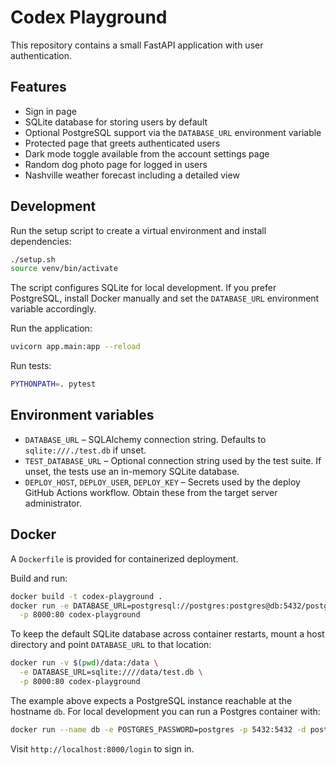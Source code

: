 # Codex Playground

This repository contains a small FastAPI application with user authentication.

## Features
- Sign in page
- SQLite database for storing users by default
- Optional PostgreSQL support via the `DATABASE_URL` environment variable
- Protected page that greets authenticated users
- Dark mode toggle available from the account settings page
- Random dog photo page for logged in users
- Nashville weather forecast including a detailed view

## Development
Run the setup script to create a virtual environment and install dependencies:

```bash
./setup.sh
source venv/bin/activate
```

The script configures SQLite for local development. If you prefer PostgreSQL, install Docker manually and set the `DATABASE_URL` environment variable accordingly.

Run the application:

```bash
uvicorn app.main:app --reload
```

Run tests:

```bash
PYTHONPATH=. pytest
```

## Environment variables
- `DATABASE_URL` – SQLAlchemy connection string. Defaults to `sqlite:///./test.db` if unset.
- `TEST_DATABASE_URL` – Optional connection string used by the test suite. If unset, the tests use an in-memory SQLite database.
- `DEPLOY_HOST`, `DEPLOY_USER`, `DEPLOY_KEY` – Secrets used by the deploy GitHub Actions workflow. Obtain these from the target server administrator.

## Docker
A `Dockerfile` is provided for containerized deployment.

Build and run:

```bash
docker build -t codex-playground .
docker run -e DATABASE_URL=postgresql://postgres:postgres@db:5432/postgres \
  -p 8000:80 codex-playground
```

To keep the default SQLite database across container restarts, mount a host
directory and point `DATABASE_URL` to that location:

```bash
docker run -v $(pwd)/data:/data \
  -e DATABASE_URL=sqlite:////data/test.db \
  -p 8000:80 codex-playground
```

The example above expects a PostgreSQL instance reachable at the hostname `db`. For local development you can run a Postgres container with:

```bash
docker run --name db -e POSTGRES_PASSWORD=postgres -p 5432:5432 -d postgres:15
```

Visit `http://localhost:8000/login` to sign in.
